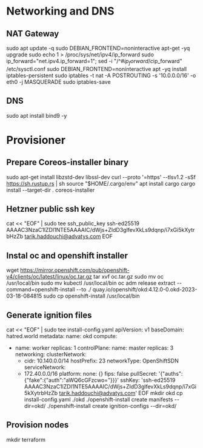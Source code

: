 # Networking and DNS

## NAT Gateway
sudo apt update -q
sudo DEBIAN_FRONTEND=noninteractive apt-get -yq  upgrade
sudo echo 1 > /proc/sys/net/ipv4/ip_forward
sudo ip_forward="net.ipv4.ip_forward=1"; sed -i "/^#$ip_forward/ c$ip_forward" /etc/sysctl.conf
sudo DEBIAN_FRONTEND=noninteractive apt -yq install iptables-persistent
sudo iptables -t nat -A POSTROUTING -s '10.0.0.0/16' -o eth0 -j MASQUERADE
sudo iptables-save
## DNS
sudo apt install bind9 -y

# Provisioner

## Prepare Coreos-installer binary
sudo apt-get install libzstd-dev libssl-dev
curl --proto '=https' --tlsv1.2 -sSf https://sh.rustup.rs | sh
source "$HOME/.cargo/env"
apt install cargo
cargo install --target-dir . coreos-installer
## Hetzner public ssh key
cat << "EOF" | sudo tee ssh_public_key
ssh-ed25519 AAAAC3NzaC1lZDI1NTE5AAAAIC/dWjs+ZIdD3glfevXkLs9dqnp/i7xGi5kXytrbHzZb tarik.haddouchi@advatys.com
EOF
## Instal oc and openshift installer
wget https://mirror.openshift.com/pub/openshift-v4/clients/oc/latest/linux/oc.tar.gz
tar xvf oc.tar.gz
sudo mv oc /usr/local/bin
sudo mv kubectl /usr/local/bin
oc adm release extract --command=openshift-install --to ./ quay.io/openshift/okd:4.12.0-0.okd-2023-03-18-084815
sudo cp openshift-install /usr/local/bin
## Generate ignition files
cat << "EOF" | sudo tee install-config.yaml
apiVersion: v1
baseDomain: hatred.world
metadata:
  name: okd
compute:
- name: worker
  replicas: 1
controlPlane:
  name: master
  replicas: 3
networking:
  clusterNetwork:
  - cidr: 10.140.0.0/14
    hostPrefix: 23
  networkType: OpenShiftSDN
  serviceNetwork:
  - 172.40.0.0/16
platform:
  none: {}
fips: false
pullSecret: '{"auths":{"fake":{"auth":"aWQ6cGFzcwo="}}}'
sshKey: 'ssh-ed25519 AAAAC3NzaC1lZDI1NTE5AAAAIC/dWjs+ZIdD3glfevXkLs9dqnp/i7xGi5kXytrbHzZb tarik.haddouchi@advatys.com'
EOF
mkdir okd
cp install-config.yaml ./okd
./openshift-install create manifests --dir=okd/
./openshift-install create ignition-configs --dir=okd/
## Provision nodes
mkdir terraform


